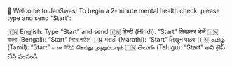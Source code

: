 👋 Welcome to JanSwas!
To begin a 2-minute mental health check, please type and send “Start”:

🇮🇳 English: Type “Start” and send
🇮🇳 हिन्दी (Hindi): “Start” लिखकर भेजें
🇮🇳 বাংলা (Bengali): “Start” লিখে পাঠান
🇮🇳 मराठी (Marathi): “Start” लिखून पाठवा
🇮🇳 தமிழ் (Tamil): “Start” என টাইப் செய்து அனுப்பவும்
🇮🇳 తెలుగు (Telugu): “Start” అని టైప్ చేసి పంపండి